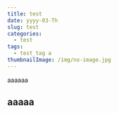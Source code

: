 ```yaml
---
title: test
date: yyyy-03-Th
slug: test
categories:
  - test
tags:
  - test_tag a
thumbnailImage: /img/no-image.jpg
---
```

aaaaaa
## aaaaa